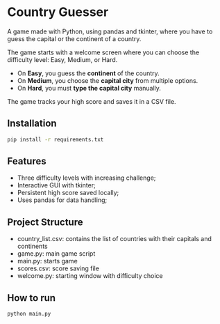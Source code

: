 # Country Guesser

A game made with Python, using pandas and tkinter, where you have to guess the capital or the continent of a country.

The game starts with a welcome screen where you can choose the difficulty level: Easy, Medium, or Hard.  
- On **Easy**, you guess the **continent** of the country.  
- On **Medium**, you choose the **capital city** from multiple options.  
- On **Hard**, you must **type the capital city** manually.

The game tracks your high score and saves it in a CSV file.

## Installation

```bash
pip install -r requirements.txt
```

## Features
- Three difficulty levels with increasing challenge;
- Interactive GUI with tkinter;
- Persistent high score saved locally;
- Uses pandas for data handling;

## Project Structure
- country_list.csv: contains the list of countries with their capitals and continents  
- game.py: main game script
- main.py: starts game
- scores.csv: score saving file
- welcome.py: starting window with difficulty choice  

## How to run
``` bash
python main.py
```
